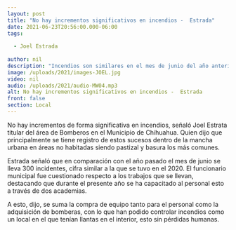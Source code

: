 ```yaml
---
layout: post
title: "No hay incrementos significativos en incendios -  Estrada"
date: 2021-06-23T20:56:00.000-06:00
tags:
  
  - Joel Estrada
  
author: nil
description: "Incendios son similares en el mes de junio del año anterior."
image: /uploads/2021/images-JOEL.jpg
video: nil
audio: /uploads/2021/audio-MW04.mp3
alt: No hay incrementos significativos en incendios -  Estrada
front: false
section: Local
---
```


No hay incrementos de forma significativa en incendios, señaló Joel Estrata titular del área de Bomberos en el Municipio de Chihuahua. Quien dijo que principalmente se tiene registro de estos sucesos dentro de la mancha urbana en áreas no habitadas siendo pastizal y basura los más comunes.

Estrada señaló que en comparación con el año pasado el mes de junio se lleva 300 incidentes, cifra similar a la que se tuvo en el 2020. El funcionario municipal fue cuestionado respecto a los trabajos que se llevan, destacando que durante el presente año se ha capacitado al personal esto a través de dos academias.

A esto, dijo, se suma la compra de equipo tanto para el personal como la adquisición de bomberas, con lo que han podido controlar incendios como un local en el que tenían llantas en el interior, esto sin pérdidas humanas.
